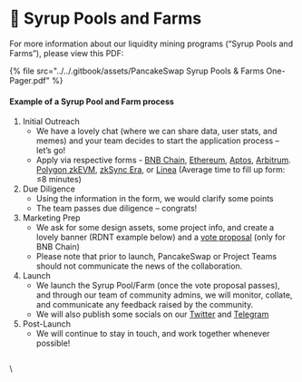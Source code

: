 # 🥞 Syrup Pools and Farms

For more information about our liquidity mining programs (“Syrup Pools and Farms”), please view this PDF:

{% file src="../../.gitbook/assets/PancakeSwap Syrup Pools & Farms One-Pager.pdf" %}

#### Example of a Syrup Pool and Farm process

1. Initial Outreach
   * We have a lovely chat (where we can share data, user stats, and memes) and your team decides to start the application process – let’s go!
   * Apply via respective forms - [BNB Chain](https://docs.google.com/forms/d/e/1FAIpQLSfQNsAfh98SAfcqJKR3is2hdvMRdnvfd2F3Hql96vXHgIi3Bw/viewform),  [Ethereum](https://docs.google.com/forms/d/e/1FAIpQLSekKMXhgmWtPIbdkDIpOLSnA\_YQf3WaBWbGxMyipPyuE5Uquw/viewform), [Aptos](https://forms.gle/D77N5TThkco7fLKTA),  [Arbitrum](https://docs.google.com/forms/d/1BcLAhK2BsRHVtAX49hk5uwBDbSbvDr\_e-w\_jbKXe8u8). [Polygon zkEVM](https://docs.google.com/forms/d/1NLYTB6JQ-1xRFUsUByvKH8qqHG90-imY-96GUVkbPb4), [zkSync Era](https://docs.google.com/forms/d/1w-3T24\_ec\_2fgcuHb4XLWTcpwi2Ul636xxsEW2BGU0I), or [Linea](https://docs.google.com/forms/d/e/1FAIpQLSccG0dW8c1UxTq-yY9sEKTSwC6Ke-NwIY76rbeSQCgQvF8dSg/viewform?usp=sf\_link) (Average time to fill up form: ≤8 minutes)
2. Due Diligence
   * Using the information in the form, we would clarify some points
   * The team passes due diligence – congrats!
3. Marketing Prep
   * We ask for some design assets, some project info, and create a lovely banner (RDNT example below) and a [vote proposal](https://pancakeswap.finance/voting/proposal/0xffda6f8b092472c5ff034e97624cf473f6c17611857ff250d6a5a910351be535) (only for BNB Chain)
   * Please note that prior to launch, PancakeSwap or Project Teams should not communicate the news of the collaboration.
4. Launch
   * We launch the Syrup Pool/Farm (once the vote proposal passes), and through our team of community admins, we will monitor, collate, and communicate any feedback raised by the community.&#x20;
   * We will also publish some socials on our [Twitter](https://twitter.com/pancakeswap/status/1640999407414853633?s=21\&t=ASnECSndJTVi6TaLxAOKHg) and [Telegram](https://t.me/PancakeSwap)
5. Post-Launch
   * We will continue to stay in touch, and work together whenever possible!

<figure><img src="https://lh5.googleusercontent.com/iY8FW1pHvOyj-a9hApJ_LqpRDLSO6CzNv2ZT-jDpVFf-EazNhHk2YBGb09iKSfmr59C8b8zk0aeoa6YssphbtXpGRJVnJCh52vp0_Rv2Sx8duUnFtM35gaDys50Ddalj4CJE60Fckf3SP7-hAZ4c8pg" alt=""><figcaption></figcaption></figure>

\
